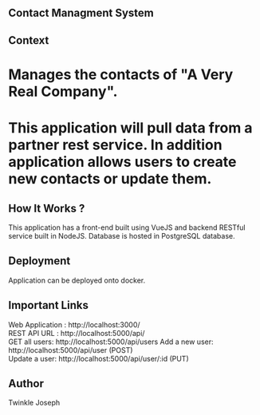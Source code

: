 ## Contact Managment System


## Context 
# Manages the contacts of "A Very Real Company".  	
# This application will pull data from a partner rest service. In addition application allows users to create new contacts or update them.

## How It Works ?
This application has a front-end built using VueJS and backend RESTful service built in NodeJS. 
Database is hosted in PostgreSQL database. 

## Deployment 
Application can be deployed onto docker.

## Important Links 
Web Application : http://localhost:3000/      
REST API URL : http://localhost:5000/api/  
GET all users: http://localhost:5000/api/users
Add a new user: http://localhost:5000/api/user (POST)  
Update a user: http://localhost:5000/api/user/:id (PUT)

## Author
Twinkle Joseph